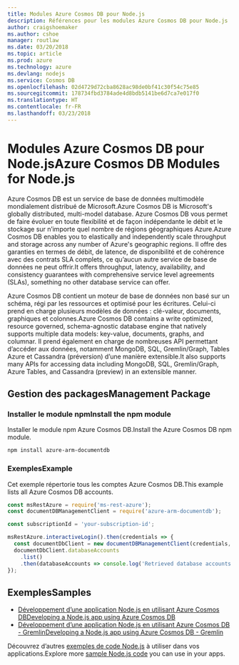 ```yaml
---
title: Modules Azure Cosmos DB pour Node.js
description: Références pour les modules Azure Cosmos DB pour Node.js
author: craigshoemaker
ms.author: cshoe
manager: routlaw
ms.date: 03/20/2018
ms.topic: article
ms.prod: azure
ms.technology: azure
ms.devlang: nodejs
ms.service: Cosmos DB
ms.openlocfilehash: 02d4729d72cba8628ac98de0bf41c30f54c75e85
ms.sourcegitcommit: 178734fbd3784ade4d8bdb5141be6d7ca7e017f0
ms.translationtype: HT
ms.contentlocale: fr-FR
ms.lasthandoff: 03/23/2018
---
```

# <a name="azure-cosmos-db-modules-for-nodejs"></a><span data-ttu-id="88d7a-103">Modules Azure Cosmos DB pour Node.js</span><span class="sxs-lookup"><span data-stu-id="88d7a-103">Azure Cosmos DB Modules for Node.js</span></span>

<span data-ttu-id="88d7a-104">Azure Cosmos DB est un service de base de données multimodèle mondialement distribué de Microsoft.</span><span class="sxs-lookup"><span data-stu-id="88d7a-104">Azure Cosmos DB is Microsoft's globally distributed, multi-model database.</span></span> <span data-ttu-id="88d7a-105">Azure Cosmos DB vous permet de faire évoluer en toute flexibilité et de façon indépendante le débit et le stockage sur n’importe quel nombre de régions géographiques Azure.</span><span class="sxs-lookup"><span data-stu-id="88d7a-105">Azure Cosmos DB enables you to elastically and independently scale throughput and storage across any number of Azure's geographic regions.</span></span> <span data-ttu-id="88d7a-106">Il offre des garanties en termes de débit, de latence, de disponibilité et de cohérence avec des contrats SLA complets, ce qu’aucun autre service de base de données ne peut offrir.</span><span class="sxs-lookup"><span data-stu-id="88d7a-106">It offers throughput, latency, availability, and consistency guarantees with comprehensive service level agreements (SLAs), something no other database service can offer.</span></span>

<span data-ttu-id="88d7a-107">Azure Cosmos DB contient un moteur de base de données non basé sur un schéma, régi par les ressources et optimisé pour les écritures. Celui-ci prend en charge plusieurs modèles de données : clé-valeur, documents, graphiques et colonnes.</span><span class="sxs-lookup"><span data-stu-id="88d7a-107">Azure Cosmos DB contains a write optimized, resource governed, schema-agnostic database engine that natively supports multiple data models: key-value, documents, graphs, and columnar.</span></span> <span data-ttu-id="88d7a-108">Il prend également en charge de nombreuses API permettant d’accéder aux données, notamment MongoDB, SQL, Gremlin/Graph, Tables Azure et Cassandra (préversion) d’une manière extensible.</span><span class="sxs-lookup"><span data-stu-id="88d7a-108">It also supports many APIs for accessing data including MongoDB, SQL, Gremlin/Graph, Azure Tables, and Cassandra (preview) in an extensible manner.</span></span>

## <a name="management-package"></a><span data-ttu-id="88d7a-109">Gestion des packages</span><span class="sxs-lookup"><span data-stu-id="88d7a-109">Management Package</span></span>

### <a name="install-the-npm-module"></a><span data-ttu-id="88d7a-110">Installer le module npm</span><span class="sxs-lookup"><span data-stu-id="88d7a-110">Install the npm module</span></span> 

<span data-ttu-id="88d7a-111">Installer le module npm Azure Cosmos DB.</span><span class="sxs-lookup"><span data-stu-id="88d7a-111">Install the Azure Cosmos DB npm module.</span></span>

```bash
npm install azure-arm-documentdb
```

### <a name="example"></a><span data-ttu-id="88d7a-112">Exemples</span><span class="sxs-lookup"><span data-stu-id="88d7a-112">Example</span></span>

<span data-ttu-id="88d7a-113">Cet exemple répertorie tous les comptes Azure Cosmos DB.</span><span class="sxs-lookup"><span data-stu-id="88d7a-113">This example lists all Azure Cosmos DB accounts.</span></span>

```javascript
const msRestAzure = require('ms-rest-azure');
const documentDBManagementClient = require('azure-arm-documentdb');

const subscriptionId = 'your-subscription-id';

msRestAzure.interactiveLogin().then(credentials => {
  const documentDbClient = new documentDBManagementClient(credentials, subscriptionId);
  documentDbClient.databaseAccounts
    .list()
    .then(databaseAccounts => console.log('Retrieved database accounts: ', databaseAccounts));
});
```

## <a name="samples"></a><span data-ttu-id="88d7a-114">Exemples</span><span class="sxs-lookup"><span data-stu-id="88d7a-114">Samples</span></span>

* [<span data-ttu-id="88d7a-115">Développement d’une application Node.js en utilisant Azure Cosmos DB</span><span class="sxs-lookup"><span data-stu-id="88d7a-115">Developing a Node.js app using Azure Cosmos DB</span></span>](https://azure.microsoft.com/resources/samples/azure-cosmos-db-documentdb-nodejs-getting-started/)
* [<span data-ttu-id="88d7a-116">Développement d’une application Node.js en utilisant Azure Cosmos DB - Gremlin</span><span class="sxs-lookup"><span data-stu-id="88d7a-116">Developing a Node.js app using Azure Cosmos DB - Gremlin</span></span>](https://azure.microsoft.com/resources/samples/azure-cosmos-db-graph-nodejs-getting-started/)

<span data-ttu-id="88d7a-117">Découvrez d’autres [exemples de code Node.js](https://azure.microsoft.com/resources/samples/?platform=nodejs) à utiliser dans vos applications.</span><span class="sxs-lookup"><span data-stu-id="88d7a-117">Explore more [sample Node.js code](https://azure.microsoft.com/resources/samples/?platform=nodejs) you can use in your apps.</span></span>
